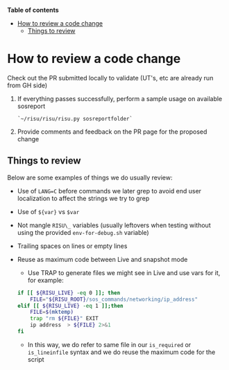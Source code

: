**Table of contents**

<!-- TOC depthfrom:1 insertanchor:false orderedlist:false -->

- [How to review a code change](#how-to-review-a-code-change)
  - [Things to review](#things-to-review)

<!-- /TOC -->

# How to review a code change

Check out the PR submitted locally to validate (UT's, etc are already run from GH side)

1.  If everything passes successfully, perform a sample usage on available sosreport

        `~/risu/risu/risu.py sosreportfolder`

1.  Provide comments and feedback on the PR page for the proposed change

## Things to review

Below are some examples of things we do usually review:

- Use of `LANG=C` before commands we later grep to avoid end user localization to affect the strings we try to grep
- Use of `${var}` vs `$var`
- Not mangle `RISU\_` variables (usually leftovers when testing without using the provided `env-for-debug.sh` variable)
- Trailing spaces on lines or empty lines
- Reuse as maximum code between Live and snapshot mode

  - Use TRAP to generate files we might see in Live and use vars for it, for example:

  ```sh
  if [[ ${RISU_LIVE} -eq 0 ]]; then
      FILE="${RISU_ROOT}/sos_commands/networking/ip_address"
  elif [[ ${RISU_LIVE} -eq 1 ]];then
      FILE=$(mktemp)
      trap "rm ${FILE}" EXIT
      ip address  > ${FILE} 2>&1
  fi
  ```

  - In this way, we do refer to same file in our `is_required` or `is_lineinfile` syntax and we do reuse the maximum code for the script
